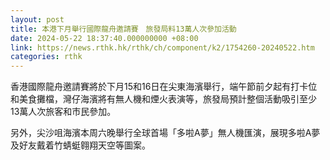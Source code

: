 ```yaml
---
layout: post
title: 本港下月舉行國際龍舟邀請賽　旅發局料13萬人次參加活動
date: 2024-05-22 18:37:40.000000000 +08:00
link: https://news.rthk.hk/rthk/ch/component/k2/1754260-20240522.htm
categories: rthk
---
```


香港國際龍舟邀請賽將於下月15和16日在尖東海濱舉行，端午節前夕起有打卡位和美食攤檔，灣仔海濱將有無人機和煙火表演等，旅發局預計整個活動吸引至少13萬人次旅客和市民參加。

另外，尖沙咀海濱本周六晚舉行全球首場「多啦A夢」無人機匯演，展現多啦A夢及好友戴着竹蜻蜓翱翔天空等圖案。
